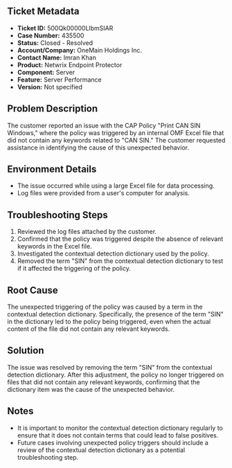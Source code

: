 ## Ticket Metadata
- **Ticket ID:** 500Qk00000LlbmSIAR
- **Case Number:** 435500
- **Status:** Closed - Resolved
- **Account/Company:** OneMain Holdings Inc.
- **Contact Name:** Imran Khan
- **Product:** Netwrix Endpoint Protector
- **Component:** Server
- **Feature:** Server Performance
- **Version:** Not specified

## Problem Description
The customer reported an issue with the CAP Policy "Print CAN SIN Windows," where the policy was triggered by an internal OMF Excel file that did not contain any keywords related to "CAN SIN." The customer requested assistance in identifying the cause of this unexpected behavior.

## Environment Details
- The issue occurred while using a large Excel file for data processing.
- Log files were provided from a user's computer for analysis.

## Troubleshooting Steps
1. Reviewed the log files attached by the customer.
2. Confirmed that the policy was triggered despite the absence of relevant keywords in the Excel file.
3. Investigated the contextual detection dictionary used by the policy.
4. Removed the term "SIN" from the contextual detection dictionary to test if it affected the triggering of the policy.

## Root Cause
The unexpected triggering of the policy was caused by a term in the contextual detection dictionary. Specifically, the presence of the term "SIN" in the dictionary led to the policy being triggered, even when the actual content of the file did not contain any relevant keywords.

## Solution
The issue was resolved by removing the term "SIN" from the contextual detection dictionary. After this adjustment, the policy no longer triggered on files that did not contain any relevant keywords, confirming that the dictionary item was the cause of the unexpected behavior.

## Notes
- It is important to monitor the contextual detection dictionary regularly to ensure that it does not contain terms that could lead to false positives.
- Future cases involving unexpected policy triggers should include a review of the contextual detection dictionary as a potential troubleshooting step.